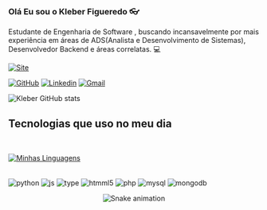 ### Olá Eu sou o Kleber Figueredo 👓

Estudante de Engenharia de Software , buscando incansavelmente por mais experiência em áreas de ADS(Analista e Desenvolvimento de Sistemas), Desenvolvedor Backend e áreas correlatas. 💻
<br>

[![Site](https://img.shields.io/website?label=biokleberdev.com&style=for-the-badge&url=https://kleberfdev.github.io/Bio/)](https://kleberfdev.github.io/Bio/)

[![GitHub](https://img.shields.io/badge/GitHub-100000?style=for-the-badge&logo=github&logoColor=white)](https://github.com/kleberfdev)
[![Linkedin](https://img.shields.io/badge/LinkedIn-0077B5?style=for-the-badge&logo=linkedin&logoColor=white)](https://www.linkedin.com/in/klebersantanaf/)
[![Gmail](https://img.shields.io/badge/Gmail-D14836?style=for-the-badge&logo=gmail&logoColor=white)](mailto:eduardo.duduribeiro1@gmail.com)

![Kleber GitHub stats](https://github-readme-stats.vercel.app/api?username=kleberfdev&show_icons=true&theme=dracula)


## Tecnologias que uso no meu dia

<br>

[![Minhas Linguagens](https://github-readme-stats.vercel.app/api/top-langs/?username=kleberfdev&layout=compact&theme=dracula)](https://github.com/kleberfdev/github-readme-stats)
<div style = "display: inline_block"></br>
    <img align= "center" alt="python" src="https://img.shields.io/badge/Python-3776AB?style=for-the-badge&logo=python&logoColor=white">
    <img align= "center" alt="js" src="https://img.shields.io/badge/JavaScript-F7DF1E?style=for-the-badge&logo=javascript&logoColor=black">
    <img align= "center" alt="type" src="https://img.shields.io/badge/TypeScript-007ACC?style=for-the-badge&logo=typescript&logoColor=white">
    <img align= "center" alt="htmml5" src="https://img.shields.io/badge/HTML5-E34F26?style=for-the-badge&logo=html5&logoColor=white">
    <img align= "center" alt="php" src="https://img.shields.io/badge/PHP-777BB4?style=for-the-badge&logo=php&logoColor=white">
    <img align= "center" alt="mysql" src="https://img.shields.io/badge/MySQL-00000F?style=for-the-badge&logo=mysql&logoColor=white">
    <img align= "center" alt="mongodb" src="https://img.shields.io/badge/MongoDB-4EA94B?style=for-the-badge&logo=mongodb&logoColor=white">

</div>
<div align="center">

  ![Snake animation](https://github.com/danielbped/danielbped/blob/output/github-contribution-grid-snake.svg)
  
</div>
